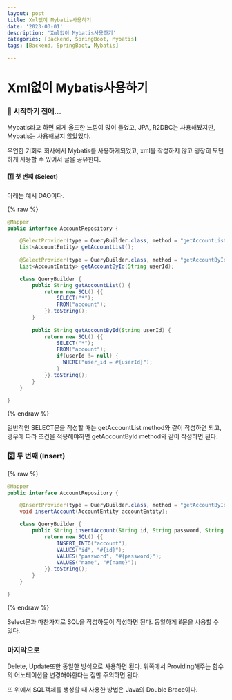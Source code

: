 ```yaml
---
layout: post
title: Xml없이 Mybatis사용하기
date: '2023-03-01'
description: 'Xml없이 Mybatis사용하기'
categories: [Backend, SpringBoot, Mybatis]
tags: [Backend, SpringBoot, Mybatis]

---
```


# Xml없이 Mybatis사용하기



###  🎊 시작하기 전에...

Mybatis라고 하면 되게 올드한 느낌이 많이 들었고, JPA, R2DBC는 사용해봤지만, Mybatis는 사용해보지 않았었다.

우연한 기회로 회사에서 Mybatis를 사용하게되었고, xml을 작성하지 않고 굉장히 모던하게 사용할 수 있어서 글을 공유한다.

#### 1️⃣ 첫 번째 (Select)

아래는 예시 DAO이다.

{% raw %}
```java
@Mapper
public interface AccountRepository {

    @SelectProvider(type = QueryBuilder.class, method = "getAccountList")
    List<AccountEntity> getAccountList();
  
  	@SelectProvider(type = QueryBuilder.class, method = "getAccountById")
    List<AccountEntity> getAccountById(String userId);

    class QueryBuilder {
        public String getAccountList() {
            return new SQL() {{
                SELECT("*");
                FROM("account");
            }}.toString();
        }
      
      	public String getAccountById(String userId) {
          	return new SQL() {{
              	SELECT("*");
              	FROM("account");
              	if(userId != null) {
                  WHERE("user_id = #{userId}");
                }
            }}.toString();
        }
    }

}
```
{% endraw %}

일반적인 SELECT문을 작성할 때는 getAccountList method와 같이 작성하면 되고, 경우에 따라 조건을 적용해야하면 getAccountById method와 같이 작성하면 된다.

### 2️⃣ 두 번째 (Insert)

{% raw %}
```java
@Mapper
public interface AccountRepository {

    @InsertProvider(type = QueryBuilder.class, method = "getAccountById")
    void insertAccount(AccountEntity accountEntity);

    class QueryBuilder {
        public String insertAccount(String id, String password, String name) {
            return new SQL() {{
                INSERT_INTO("account");
                VALUES("id", "#{id}");
                VALUES("password", "#{password}");
                VALUES("name", "#{name}");
            }}.toString();
        }
    }

}
```
{% endraw %}

Select문과 마찬가지로 SQL을 작성하듯이 작성하면 된다. 동일하게 if문을 사용할 수 있다.



### 마지막으로

Delete, Update또한 동일한 방식으로 사용하면 된다. 위쪽에서 Providing해주는 함수의 어노테이션을 변경해야한다는 점만 주의하면 된다.

또 위에서 SQL객체를 생성할 때 사용한 방법은 Java의 Double Brace이다.
